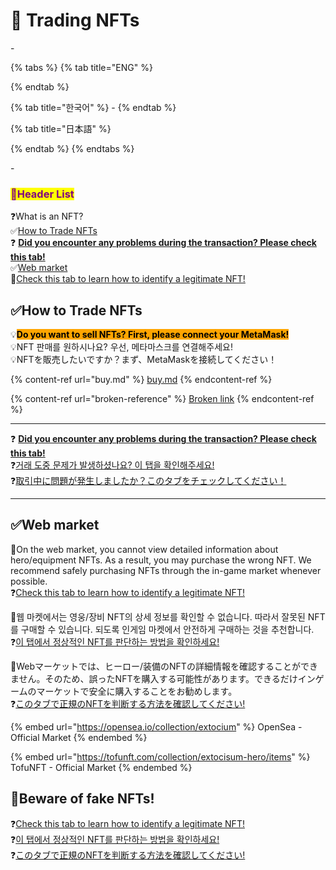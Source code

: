 # 📁 Trading NFTs

\-

{% tabs %}
{% tab title="ENG" %}

{% endtab %}

{% tab title="한국어" %}
\-
{% endtab %}

{% tab title="日本語" %}

{% endtab %}
{% endtabs %}

\-

### <mark style="color:purple;">**📜Header List**</mark>

❓What is an NFT?\
✅[How to Trade NFTs](./#how-to-trade-nfts)\
❓ [**Did you encounter any problems during the transaction? Please check this tab!**](common-issues.md)\
✅[Web market](./#web-market)\
🚨[Check this tab to learn how to identify a legitimate NFT!](verification-of-nft.md)

## ✅How to Trade NFTs

💡<mark style="background-color:orange;">**Do you want to sell NFTs? First, please connect your MetaMask!**</mark>\
💡NFT 판매를 원하시나요? 우선, 메타마스크를 연결해주세요!\
💡NFTを販売したいですか？まず、MetaMaskを接続してください！

{% content-ref url="buy.md" %}
[buy.md](buy.md)
{% endcontent-ref %}

{% content-ref url="broken-reference" %}
[Broken link](broken-reference)
{% endcontent-ref %}

***

❓ [**Did you encounter any problems during the transaction? Please check this tab!**](common-issues.md)\
❓[거래 도중 문제가 발생하셨나요? 이 탭을 확인해주세요!](common-issues.md)\
❓[取引中に問題が発生しましたか？このタブをチェックしてください！](common-issues.md)

***

## ✅Web market

🛑On the web market, you cannot view detailed information about hero/equipment NFTs. As a result, you may purchase the wrong NFT. We recommend safely purchasing NFTs through the in-game market whenever possible.\
❓[Check this tab to learn how to identify a legitimate NFT!](verification-of-nft.md)

🛑웹 마켓에서는 영웅/장비 NFT의 상세 정보를 확인할 수 없습니다. 따라서 잘못된 NFT를 구매할 수 있습니다. 되도록 인게임 마켓에서 안전하게 구매하는 것을 추천합니다.\
❓[이 탭에서 정상적인 NFT를 판단하는 방법을 확인하세요!](verification-of-nft.md)

🛑Webマーケットでは、ヒーロー/装備のNFTの詳細情報を確認することができません。そのため、誤ったNFTを購入する可能性があります。できるだけインゲームのマーケットで安全に購入することをお勧めします。\
❓[このタブで正規のNFTを判断する方法を確認してください!](verification-of-nft.md)

{% embed url="https://opensea.io/collection/extocium" %}
OpenSea - Official Market
{% endembed %}

{% embed url="https://tofunft.com/collection/extocisum-hero/items" %}
TofuNFT - Official Market
{% endembed %}

## 🚨Beware of fake NFTs!

❓[Check this tab to learn how to identify a legitimate NFT!](verification-of-nft.md)\
❓[이 탭에서 정상적인 NFT를 판단하는 방법을 확인하세요!](verification-of-nft.md)\
❓[このタブで正規のNFTを判断する方法を確認してください!](verification-of-nft.md)



